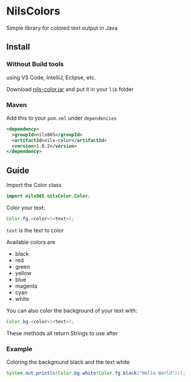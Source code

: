 # NilsColors

Simple library for colored text output in Java

## Install

### Without Build tools

using VS Code, IntelliJ, Eclipse, etc.

Download [nils-color.jar](https://github.com/nils865/NilsColors/releases/tag/v1.0.0) and put it in your `lib` folder

### Maven

Add this to your `pom.xml` under `dependencies`

```xml
<dependency>
  <groupId>nils865</groupId>
  <artifactId>nils-color</artifactId>
  <version>1.0.2</version>
</dependency> 
```

## Guide

Import the Color class

```java
import nils865.nilsColor.Color;
```

Color your text:

```java
Color.fg.<color>(<text>);
```

`text` is the text to color

Available colors are

- black
- red
- green
- yellow
- blue
- magenta
- cyan
- white

You can also color the background of your text with:

```java
Color.bg.<color>(<text>);
```

These methods all return Strings to use after

### Example

Coloring the background black and the text white

```java
System.out.println(Color.bg.white(Color.fg.black("Hello World")));
```
